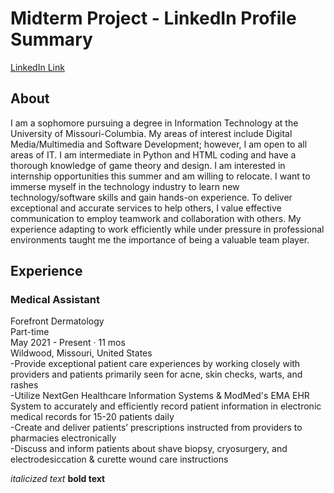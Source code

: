 # Midterm Project - LinkedIn Profile Summary
[LinkedIn Link](https://www.linkedin.com/in/rosa-wessel-904101218/)

##  **About**
I am a sophomore pursuing a degree in Information Technology at the University of Missouri-Columbia. My areas of interest include Digital Media/Multimedia and Software Development; however, I am open to all areas of IT. I am intermediate in Python and HTML coding and have a thorough knowledge of game theory and design. I am interested in internship opportunities this summer and am willing to relocate. 
I want to immerse myself in the technology industry to learn new technology/software skills and gain hands-on experience. To deliver exceptional and accurate services to help others, I value effective communication to employ teamwork and collaboration with others. My experience adapting to work efficiently while under pressure in professional environments taught me the importance of being a valuable team player.

## **Experience**
### **Medical Assistant**  
Forefront Dermatology   
Part-time  
May 2021 - Present · 11 mos   
Wildwood, Missouri, United States  
-Provide exceptional patient care experiences by working closely with providers and patients primarily seen for acne, skin checks, warts, and rashes  
-Utilize NextGen Healthcare Information Systems & ModMed's EMA EHR System to accurately and efficiently record patient information in electronic medical records for 15-20 patients daily  
-Create and deliver patients’ prescriptions instructed from providers to pharmacies electronically  
-Discuss and inform patients about shave biopsy, cryosurgery, and electrodesiccation & curette wound care instructions  



*italicized text*
**bold text**


